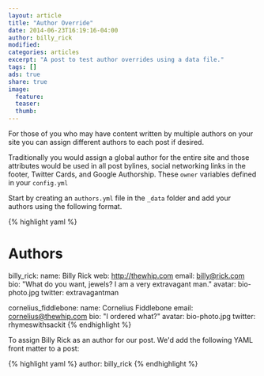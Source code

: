 ```yaml
---
layout: article
title: "Author Override"
date: 2014-06-23T16:19:16-04:00
author: billy_rick
modified:
categories: articles
excerpt: "A post to test author overrides using a data file."
tags: []
ads: true
share: true
image:
  feature:
  teaser:
  thumb:
---
```


For those of you who may have content written by multiple authors on your site you can assign different authors to each post if desired.

Traditionally you would assign a global author for the entire site and those attributes would be used in all post bylines, social networking links in the footer, Twitter Cards, and Google Authorship. These `owner` variables defined in your `config.yml`

Start by creating an `authors.yml` file in the `_data` folder and add your authors using the following format.

{% highlight yaml %}
# Authors

billy_rick:
  name: Billy Rick
  web: http://thewhip.com
  email: billy@rick.com
  bio: "What do you want, jewels? I am a very extravagant man."
  avatar: bio-photo.jpg
  twitter: extravagantman

cornelius_fiddlebone:
  name: Cornelius Fiddlebone
  email: cornelius@thewhip.com
  bio: "I ordered what?"
  avatar: bio-photo.jpg
  twitter: rhymeswithsackit
{% endhighlight %}

To assign Billy Rick as an author for our post. We'd add the following YAML front matter to a post:

{% highlight yaml %}
author: billy_rick
{% endhighlight %}
